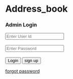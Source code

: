 # Address_book
<!DOCTYPE html>
<html>
<head>
  <title>Administrator login page</title>
  <link rel="stylesheet" type="text/css" href="index.css">
</head>
<body>
  <div class="main-div">
    <form>
      <h3>Admin Login</h3>
      <input type="text" class="textfield" name="userId" placeholder="Enter User Id"><br><br>
      <input type="password" class="textfield" name="password" placeholder="Enter Password"><br><br>
      <input type="submit" class="button" name="login"value="Login">
      <input type="submit" class="button" name="sign up"value="sign up">
      <p class="para"><a href="#">forgot password</a></p>
    </form>
    </div>
      </div>
</body>
</html>
